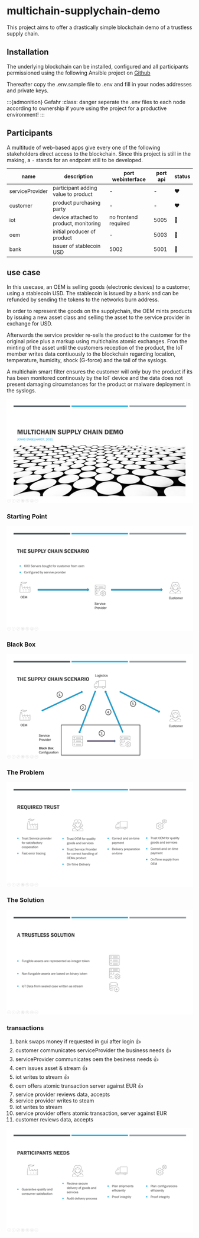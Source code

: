 # multichain-supplychain-demo
This project aims to offer a drastically simple blockchain demo of a trustless supply chain.

## Installation
The underlying blockchain can be installed, configured and all participants permissioned using the following Ansible project on [Github](https://github.com/joengelh/multichain-ansible-automation)

Thereafter copy the .env.sample file to .env and fill in your nodes addresses and private keys.

:::{admonition} Gefahr
:class: danger
seperate the .env files to each node according to ownership if youre using the project for a productive environment!
:::

## Participants
A multitude of web-based apps give every one of the following stakeholders direct access to the blockchain.
Since this project is still in the making, a ```-``` stands for an endpoint still to be developed.

name | description | port webinterface | port api | status
-----|-------------|-------------------|----------|-------
serviceProvider | participant adding value to product | - | - | :heart:
customer | product purchasing party | - | - | :heart:
iot | device attached to product, monitoring | no frontend required | 5005 | :green_heart:
oem | initial producer of product | - | 5003 | :yellow_heart:
bank | issuer of stablecoin USD | 5002 | 5001 | :green_heart:

## use case

In this usecase, an OEM is selling goods (electronic devices) to a customer, using a stablecoin USD.
The stablecoin is issued by a bank and can be refunded by sending the tokens to the networks burn address.

In order to represent the goods on the supplychain, the OEM mints products by issuing a new asset class and selling the asset to the service provider in exchange for USD.

Afterwards the service provider re-sells the product to the customer for the original price plus a markup using multichains atomic exchanges.
Fron the minting of the asset until the customers reception of the product, the IoT member writes data contiuously to the blockchain regarding location, temperature, humidity, shock (G-force) and the tail of the syslogs.

A multichain smart filter ensures the customer will only buy the product if its has been monitored continously by the IoT device and the data does not present damaging circumstances for the product or malware deployment in the syslogs.

![Title](images/slide1.PNG)

### Starting Point

![Starting Point](images/slide2.PNG)

### Black Box

![Black Box](images/slide3.PNG)

### The Problem

![The Problem](images/slide4.PNG)

### The Solution

![The Solution](images/slide5.PNG)

### transactions
1. bank swaps money if requested in gui after login :thumbsup:
2. customer communicates serviceProvider the business needs :thumbsup:
3. serviceProvider communicates oem the besiness needs :thumbsup:
4. oem issues asset & stream :thumbsup:
5. iot writes to stream :thumbsup:
6. oem offers atomic transaction server against EUR :thumbsup:
7. service provider reviews data, accepts
8. service provider writes to steam
9. iot writes to stream
10. service provider offers atomic transaction, server against EUR
11. customer reviews data, accepts

![Needs Met](images/slide6.PNG)

